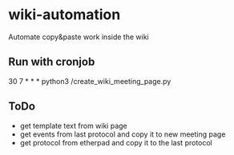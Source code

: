 # wiki-automation
Automate copy&amp;paste work inside the wiki

## Run with cronjob
30 7 * * * python3 /create_wiki_meeting_page.py

## ToDo
* get template text from wiki page
* get events from last protocol and copy it to new meeting page
* get protocol from etherpad and copy it to the last protocol
